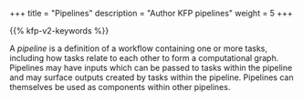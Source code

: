 +++
title = "Pipelines"
description = "Author KFP pipelines"
weight = 5
+++

{{% kfp-v2-keywords %}}

A *pipeline* is a definition of a workflow containing one or more tasks, including how tasks relate to each other to form a computational graph. Pipelines may have inputs which can be passed to tasks within the pipeline and may surface outputs created by tasks within the pipeline. Pipelines can themselves be used as components within other pipelines.